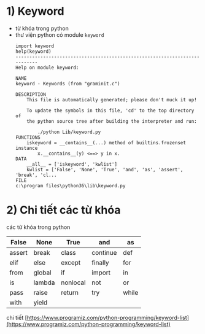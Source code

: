 # 1) Keyword
- từ khóa trong python
- thư viện python có module `keyword`
    ``` 
    import keyword
    help(keyword)
    ---------------------------------------------------------------------------
    Help on module keyword:
    
    NAME
    keyword - Keywords (from "graminit.c")
    
    DESCRIPTION
        This file is automatically generated; please don't muck it up!
        
        To update the symbols in this file, 'cd' to the top directory of
        the python source tree after building the interpreter and run:
        
            ./python Lib/keyword.py
    FUNCTIONS
        iskeyword = __contains__(...) method of builtins.frozenset instance
            x.__contains__(y) <==> y in x.
    DATA
        __all__ = ['iskeyword', 'kwlist']
        kwlist = ['False', 'None', 'True', 'and', 'as', 'assert', 'break', 'cl...
    FILE
    c:\program files\python36\lib\keyword.py
    ```

# 2) Chi tiết các từ khóa
các từ khóa trong python

|False|None|True|and|as|
|-----|----|----|---|--|
|assert|break|class|continue|def|
|elif|else|except|finally|for|
|from|global|if|import|in|
|is|lambda|nonlocal|not|or|
|pass|raise|return|try|while|
|with|yield|||| 

chi tiết [https://www.programiz.com/python-programming/keyword-list](https://www.programiz.com/python-programming/keyword-list)

